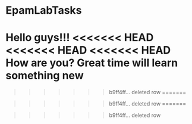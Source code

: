 # EpamLabTasks
Hello guys!!!
<<<<<<< HEAD
<<<<<<< HEAD
<<<<<<< HEAD
How are you?
Great time will learn something new
=======

>>>>>>> b9ff4ff... deleted row
=======

>>>>>>> b9ff4ff... deleted row
=======

>>>>>>> b9ff4ff... deleted row

